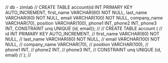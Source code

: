 // db - zimlab
// CREATE TABLE account(id INT PRIMARY KEY AUTO_INCREMENT, first_name VARCHAR(60) NOT NULL, last_name VARCHAR(60) NOT NULL, email VARCHAR(100) NOT NULL, company_name VARCHAR(70), position VARCHAR(100), phone1 INT, phone2 INT, phone3 INT, CONSTRAINT unq UNIQUE (id, email));
//
//		CREATE TABLE account (
//			id INT PRIMARY KEY AUTO_INCREMENT,
//			first_name VARCHAR(60) NOT NULL,
//			last_name VARCHAR(60) NOT NULL,
//			email VARCHAR(100) NOT NULL,
//			company_name VARCHAR(70),
//			position VARCHAR(100),
//			phone1 INT,
//			phone2 INT,
//			phone3 INT,
//			CONSTRAINT unq UNIQUE (id, email)
//		);
//

